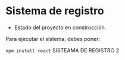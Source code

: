 <h1> Sistema de registro</h1>

- Estado del proyecto en construcción.

Para ejecutar el sistema, debes poner: 

```npm install react```
 SISTEAMA DE REGISTRO 2
